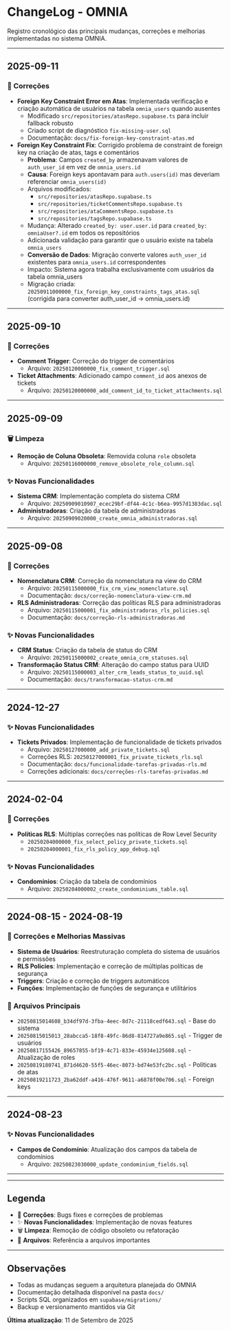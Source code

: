 # ChangeLog - OMNIA

Registro cronológico das principais mudanças, correções e melhorias implementadas no sistema OMNIA.

---

## 2025-09-11

### 🔧 Correções
- **Foreign Key Constraint Error em Atas**: Implementada verificação e criação automática de usuários na tabela `omnia_users` quando ausentes
  - Modificado `src/repositories/atasRepo.supabase.ts` para incluir fallback robusto
  - Criado script de diagnóstico `fix-missing-user.sql`
  - Documentação: `docs/fix-foreign-key-constraint-atas.md`
- **Foreign Key Constraint Fix**: Corrigido problema de constraint de foreign key na criação de atas, tags e comentários
  - **Problema**: Campos `created_by` armazenavam valores de `auth_user_id` em vez de `omnia_users.id`
  - **Causa**: Foreign keys apontavam para `auth.users(id)` mas deveriam referenciar `omnia_users(id)`
  - Arquivos modificados:
    - `src/repositories/atasRepo.supabase.ts`
    - `src/repositories/ticketCommentsRepo.supabase.ts` 
    - `src/repositories/ataCommentsRepo.supabase.ts`
    - `src/repositories/tagsRepo.supabase.ts`
  - Mudança: Alterado `created_by: user.user.id` para `created_by: omniaUser?.id` em todos os repositórios
  - Adicionada validação para garantir que o usuário existe na tabela `omnia_users`
  - **Conversão de Dados**: Migração converte valores `auth_user_id` existentes para `omnia_users.id` correspondentes
  - Impacto: Sistema agora trabalha exclusivamente com usuários da tabela omnia_users
  - Migração criada: `20250911000000_fix_foreign_key_constraints_tags_atas.sql` (corrigida para converter auth_user_id → omnia_users.id)

---

## 2025-09-10

### 🔧 Correções
- **Comment Trigger**: Correção do trigger de comentários
  - Arquivo: `20250120000000_fix_comment_trigger.sql`
- **Ticket Attachments**: Adicionado campo `comment_id` aos anexos de tickets
  - Arquivo: `20250120000000_add_comment_id_to_ticket_attachments.sql`

---

## 2025-09-09

### 🗑️ Limpeza
- **Remoção de Coluna Obsoleta**: Removida coluna `role` obsoleta
  - Arquivo: `20250116000000_remove_obsolete_role_column.sql`

### ✨ Novas Funcionalidades
- **Sistema CRM**: Implementação completa do sistema CRM
  - Arquivo: `20250909010907_ecec29bf-df44-4c1c-b6ea-9957d1383dac.sql`
- **Administradoras**: Criação da tabela de administradoras
  - Arquivo: `20250909020000_create_omnia_administradoras.sql`

---

## 2025-09-08

### 🔧 Correções
- **Nomenclatura CRM**: Correção da nomenclatura na view do CRM
  - Arquivo: `20250115000000_fix_crm_view_nomenclature.sql`
  - Documentação: `docs/correção-nomenclatura-view-crm.md`
- **RLS Administradoras**: Correção das políticas RLS para administradoras
  - Arquivo: `20250115000001_fix_administradoras_rls_policies.sql`
  - Documentação: `docs/correção-rls-administradoras.md`

### ✨ Novas Funcionalidades
- **CRM Status**: Criação da tabela de status do CRM
  - Arquivo: `20250115000002_create_omnia_crm_statuses.sql`
- **Transformação Status CRM**: Alteração do campo status para UUID
  - Arquivo: `20250115000003_alter_crm_leads_status_to_uuid.sql`
  - Documentação: `docs/transformacao-status-crm.md`

---

## 2024-12-27

### ✨ Novas Funcionalidades
- **Tickets Privados**: Implementação de funcionalidade de tickets privados
  - Arquivo: `20250127000000_add_private_tickets.sql`
  - Correções RLS: `20250127000001_fix_private_tickets_rls.sql`
  - Documentação: `docs/funcionalidade-tarefas-privadas-rls.md`
  - Correções adicionais: `docs/correções-rls-tarefas-privadas.md`

---

## 2024-02-04

### 🔧 Correções
- **Políticas RLS**: Múltiplas correções nas políticas de Row Level Security
  - `20250204000000_fix_select_policy_private_tickets.sql`
  - `20250204000001_fix_rls_policy_app_debug.sql`

### ✨ Novas Funcionalidades
- **Condomínios**: Criação da tabela de condomínios
  - Arquivo: `20250204000002_create_condominiums_table.sql`

---

## 2024-08-15 - 2024-08-19

### 🔧 Correções e Melhorias Massivas
- **Sistema de Usuários**: Reestruturação completa do sistema de usuários e permissões
- **RLS Policies**: Implementação e correção de múltiplas políticas de segurança
- **Triggers**: Criação e correção de triggers automáticos
- **Funções**: Implementação de funções de segurança e utilitários

### 📁 Arquivos Principais
- `20250815014608_b34df97d-3fba-4eec-8d7c-21118cedf643.sql` - Base do sistema
- `20250815015013_28abcca5-18f8-49fc-86d8-814727a9e865.sql` - Trigger de usuários
- `20250817155426_89657855-bf19-4c71-833e-45934e125608.sql` - Atualização de roles
- `20250819180741_871d4620-55f5-46ec-8073-bd74e53fc2bc.sql` - Políticas de atas
- `20250819211723_2ba62ddf-a416-476f-9611-a6878f00e706.sql` - Foreign keys

---

## 2024-08-23

### ✨ Novas Funcionalidades
- **Campos de Condomínio**: Atualização dos campos da tabela de condomínios
  - Arquivo: `20250823030000_update_condominium_fields.sql`

---



---

## Legenda

- 🔧 **Correções**: Bugs fixes e correções de problemas
- ✨ **Novas Funcionalidades**: Implementação de novas features
- 🗑️ **Limpeza**: Remoção de código obsoleto ou refatoração
- 📁 **Arquivos**: Referência a arquivos importantes

---

## Observações

- Todas as mudanças seguem a arquitetura planejada do OMNIA
- Documentação detalhada disponível na pasta `docs/`
- Scripts SQL organizados em `supabase/migrations/`
- Backup e versionamento mantidos via Git

**Última atualização**: 11 de Setembro de 2025